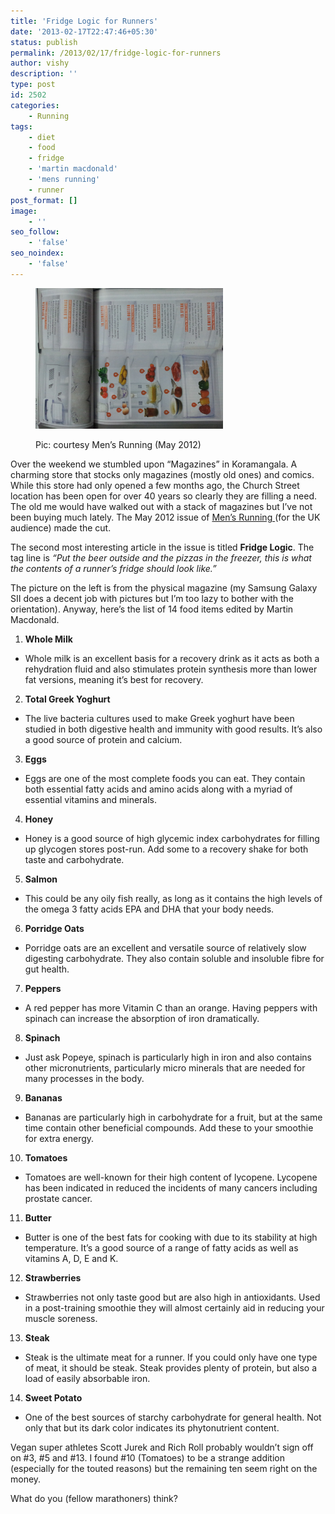 ```yaml
---
title: 'Fridge Logic for Runners'
date: '2013-02-17T22:47:46+05:30'
status: publish
permalink: /2013/02/17/fridge-logic-for-runners
author: vishy
description: ''
type: post
id: 2502
categories: 
    - Running
tags:
    - diet
    - food
    - fridge
    - 'martin macdonald'
    - 'mens running'
    - runner
post_format: []
image:
    - ''
seo_follow:
    - 'false'
seo_noindex:
    - 'false'
---
```

<figure aria-describedby="caption-attachment-2503" class="wp-caption alignleft" id="attachment_2503" style="width: 300px">

[![Pic: courtesy Men's Running (May 2012)](../../../../uploads/2013/02/20130217_214743.jpg)](http://www.ulaar.com/wp-content/uploads/2013/02/20130217_214743.jpg)<figcaption class="wp-caption-text" id="caption-attachment-2503">Pic: courtesy Men’s Running (May 2012)</figcaption></figure>

Over the weekend we stumbled upon “Magazines” in Koramangala. A charming store that stocks only magazines (mostly old ones) and comics. While this store had only opened a few months ago, the Church Street location has been open for over 40 years so clearly they are filling a need. The old me would have walked out with a stack of magazines but I’ve not been buying much lately. The May 2012 issue of [Men’s Running ](http://www.mensrunninguk.co.uk)(for the UK audience) made the cut.

The second most interesting article in the issue is titled **Fridge Logic**. The tag line is *“Put the beer outside and the pizzas in the freezer, this is what the contents of a runner’s fridge should look like.”*

The picture on the left is from the physical magazine (my Samsung Galaxy SII does a decent job with pictures but I’m too lazy to bother with the orientation). Anyway, here’s the list of 14 food items edited by Martin Macdonald.

1. **<span style="line-height: 13px;">Whole Milk</span>**
  - Whole milk is an excellent basis for a recovery drink as it acts as both a rehydration fluid and also stimulates protein synthesis more than lower fat versions, meaning it’s best for recovery.
2. **Total Greek Yoghurt**
  - The live bacteria cultures used to make Greek yoghurt have been studied in both digestive health and immunity with good results. It’s also a good source of protein and calcium.
3. **Eggs**
  - Eggs are one of the most complete foods you can eat. They contain both essential fatty acids and amino acids along with a myriad of essential vitamins and minerals.
4. **Honey**
  - Honey is a good source of high glycemic index carbohydrates for filling up glycogen stores post-run. Add some to a recovery shake for both taste and carbohydrate.
5. **Salmon**
  - This could be any oily fish really, as long as it contains the high levels of the omega 3 fatty acids EPA and DHA that your body needs.
6. **Porridge Oats**
  - Porridge oats are an excellent and versatile source of relatively slow digesting carbohydrate. They also contain soluble and insoluble fibre for gut health.
7. **Peppers**
  - A red pepper has more Vitamin C than an orange. Having peppers with spinach can increase the absorption of iron dramatically.
8. **Spinach**
  - Just ask Popeye, spinach is particularly high in iron and also contains other micronutrients, particularly micro minerals that are needed for many processes in the body.
9. **Bananas**
  - Bananas are particularly high in carbohydrate for a fruit, but at the same time contain other beneficial compounds. Add these to your smoothie for extra energy.
10. **Tomatoes**
  - Tomatoes are well-known for their high content of lycopene. Lycopene has been indicated in reduced the incidents of many cancers including prostate cancer.
11. **Butter**
  - Butter is one of the best fats for cooking with due to its stability at high temperature. It’s a good source of a range of fatty acids as well as vitamins A, D, E and K.
12. **Strawberries**
  - Strawberries not only taste good but are also high in antioxidants. Used in a post-training smoothie they will almost certainly aid in reducing your muscle soreness.
13. **Steak**
  - Steak is the ultimate meat for a runner. If you could only have one type of meat, it should be steak. Steak provides plenty of protein, but also a load of easily absorbable iron.
14. **Sweet Potato**
  - One of the best sources of starchy carbohydrate for general health. Not only that but its dark color indicates its phytonutrient content.

Vegan super athletes Scott Jurek and Rich Roll probably wouldn’t sign off on #3, #5 and #13. I found #10 (Tomatoes) to be a strange addition (especially for the touted reasons) but the remaining ten seem right on the money.

What do you (fellow marathoners) think?
